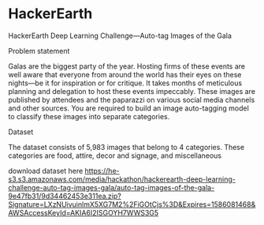 # HackerEarth
HackerEarth Deep Learning Challenge—Auto-tag Images of the Gala

Problem statement

Galas are the biggest party of the year. Hosting firms of these events are well aware that everyone from around the world has their eyes on these nights—be it for inspiration or for critique. It takes months of meticulous planning and delegation to host these events impeccably.
These images are published by attendees and the paparazzi on various social media channels and other sources. You are required to build an image auto-tagging model to classify these images into separate categories.

Dataset

The dataset consists of 5,983 images that belong to 4 categories. These categories are food, attire, decor and signage, and miscellaneous

download dataset here
https://he-s3.s3.amazonaws.com/media/hackathon/hackerearth-deep-learning-challenge-auto-tag-images-gala/auto-tag-images-of-the-gala-9e47fb31/9d34462453e311ea.zip?Signature=LXzNUivuinlmX5XG7M2%2FiGOtCjs%3D&Expires=1586081468&AWSAccessKeyId=AKIA6I2ISGOYH7WWS3G5
